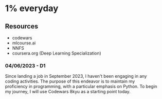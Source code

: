 # 1% everyday

## Resources
- codewars
- mlcourse.ai
- NNFS
- coursera.org (Deep Learning Specialization)

### 04/06/2023 - D1
Since landing a job in September 2023, I haven't been engaging in any coding activities. The purpose of this endeavor is to maintain my proficiency in programming, with a particular emphasis on Python. To begin my journey, I will use Codewars 8kyu as a starting point today.